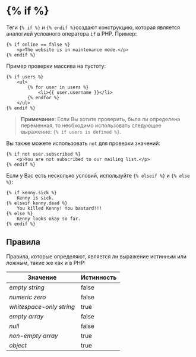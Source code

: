 # {% if %}

Теги `{% if %}` и `{% endif %}`создают конструкцию, которая является аналогией условного оператора `if` в PHP. Пример:

    {% if online == false %}
        <p>The website is in maintenance mode.</p>
    {% endif %}

Пример проверки массива на пустоту:

    {% if users %}
        <ul>
            {% for user in users %}
                <li>{{ user.username }}</li>
            {% endfor %}
        </ul>
    {% endif %}

> **Примечание**: Если Вы хотите проверить, была ли определена переменная, то необходимо использовать следующее выражение: `{% if users is defined %}`.

Вы также можете использовать `not` для проверки значений:

    {% if not user.subscribed %}
        <p>You are not subscribed to our mailing list.</p>
    {% endif %}

Если у Вас есть несколько условий, используйте `{% elseif %}` и `{% else %}`:

    {% if kenny.sick %}
        Kenny is sick.
    {% elseif kenny.dead %}
        You killed Kenny! You bastard!!!
    {% else %}
        Kenny looks okay so far.
    {% endif %}

## Правила

Правила, которые определяют, является ли выражение истинным или ложным, такие же как и в PHP:

Значение | Истинность
------------- | -------------
*empty string* | false
*numeric zero* | false
*whitespace-only string* | true
*empty array* | false
*null* | false
*non-empty array* | true
*object* | true

